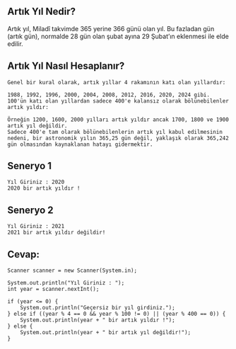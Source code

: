 ## Artık Yıl Nedir?

Artık yıl, Miladî takvimde 365 yerine 366 günü olan yıl. Bu fazladan gün (artık gün), normalde 28 gün olan şubat ayına 29 Şubat’ın eklenmesi ile elde edilir.

## Artık Yıl Nasıl Hesaplanır?

    Genel bir kural olarak, artık yıllar 4 rakamının katı olan yıllardır:

    1988, 1992, 1996, 2000, 2004, 2008, 2012, 2016, 2020, 2024 gibi.
    100'ün katı olan yıllardan sadece 400'e kalansız olarak bölünebilenler artık yıldır:

    Örneğin 1200, 1600, 2000 yılları artık yıldır ancak 1700, 1800 ve 1900 artık yıl değildir.
    Sadece 400'e tam olarak bölünebilenlerin artık yıl kabul edilmesinin nedeni, bir astronomik yılın 365,25 gün değil, yaklaşık olarak 365,242 gün olmasından kaynaklanan hatayı gidermektir.
## Seneryo 1
    Yıl Giriniz : 2020
    2020 bir artık yıldır !

## Seneryo 2
    Yıl Giriniz : 2021
    2021 bir artık yıldır değildir!

## Cevap:

    Scanner scanner = new Scanner(System.in);

    System.out.println("Yıl Giriniz : ");
    int year = scanner.nextInt();

    if (year <= 0) {
        System.out.println("Geçersiz bir yıl girdiniz.");
    } else if ((year % 4 == 0 && year % 100 != 0) || (year % 400 == 0)) {
        System.out.println(year + " bir artık yıldır !");
    } else {
        System.out.println(year + " bir artık yıl değildir!");
    }